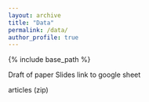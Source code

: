 ```yaml
---
layout: archive
title: "Data"
permalink: /data/
author_profile: true
---
```


{% include base_path %}

Draft of paper
Slides
link to google sheet

articles (zip)